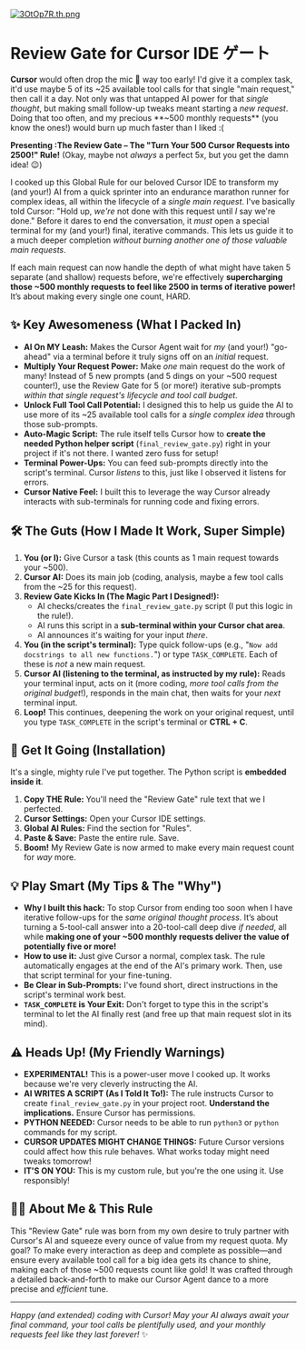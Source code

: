 [![3OtOp7R.th.png](https://iili.io/3OtOp7R.th.png)](https://freeimage.host/i/3OtOp7R)
#  Review Gate for Cursor IDE ゲート

**Cursor**  would often drop the mic 🎤 way too early! I'd give it a complex task, it'd use maybe 5 of its ~25 available tool calls for that single "main request," then call it a day. Not only was that untapped AI power for that *single thought*, but making small follow-up tweaks meant starting a *new request*. Doing that too often, and my precious **~500 monthly requests** (you know the ones!) would burn up much faster than I liked :( 

**Presenting :The Review Gate – The "Turn Your 500 Cursor Requests into 2500!" Rule!**
(Okay, maybe not *always* a perfect 5x, but you get the damn idea! 😉)

I cooked up this Global Rule for our beloved Cursor IDE to transform my (and your!) AI from a quick sprinter into an endurance marathon runner for complex ideas, all within the lifecycle of a *single main request*. I've basically told Cursor: "Hold up, *we're* not done with this request until *I* say we're done." Before it dares to end the conversation, it *must* open a special terminal for my (and your!) final, iterative commands. This lets us guide it to a much deeper completion *without burning another one of those valuable main requests*.

If each main request can now handle the depth of what might have taken 5 separate (and shallow) requests before, we're effectively **supercharging those ~500 monthly requests to feel like 2500 in terms of iterative power!** It’s about making every single one count, HARD.

## ✨ Key Awesomeness (What I Packed In)

* **AI On MY Leash:** Makes the Cursor Agent wait for *my* (and your!) "go-ahead" via a terminal before it truly signs off on an *initial* request.
* **Multiply Your Request Power:** Make *one* main request do the work of many! Instead of 5 new prompts (and 5 dings on your ~500 request counter!), use the Review Gate for 5 (or more!) iterative sub-prompts *within that single request's lifecycle and tool call budget*.
* **Unlock Full Tool Call Potential:** I designed this to help us guide the AI to use more of its ~25 available tool calls for a *single complex idea* through those sub-prompts.
* **Auto-Magic Script:** The rule itself tells Cursor how to **create the needed Python helper script** (`final_review_gate.py`) right in your project if it's not there. I wanted zero fuss for setup!
* **Terminal Power-Ups:** You can feed sub-prompts directly into the script's terminal. Cursor *listens* to this, just like I observed it listens for errors.
* **Cursor Native Feel:** I built this to leverage the way Cursor already interacts with sub-terminals for running code and fixing errors.

## 🛠️ The Guts (How I Made It Work, Super Simple)

1.  **You (or I):** Give Cursor a task (this counts as 1 main request towards your ~500).
2.  **Cursor AI:** Does its main job (coding, analysis, maybe a few tool calls from the ~25 for this request).
3.  **Review Gate Kicks In (The Magic Part I Designed!):**
    * AI checks/creates the `final_review_gate.py` script (I put this logic in the rule!).
    * AI runs this script in a **sub-terminal within your Cursor chat area**.
    * AI announces it's waiting for your input *there*.
4.  **You (in the script's terminal):** Type quick follow-ups (e.g., "`Now add docstrings to all new functions.`") or type `TASK_COMPLETE`. Each of these is *not* a new main request.
5.  **Cursor AI (listening to the terminal, as instructed by my rule):**
    Reads your terminal input, acts on it (more coding, *more tool calls from the original budget*!), responds in the main chat, then waits for your *next* terminal input.
6.  **Loop!** This continues, deepening the work on your original request, until you type `TASK_COMPLETE` in the script's terminal or **CTRL + C**.

## 🚀 Get It Going (Installation)

It's a single, mighty rule I've put together. The Python script is **embedded inside it**.

1.  **Copy THE Rule:** You'll need the "Review Gate" rule text that we I perfected.
2.  **Cursor Settings:** Open your Cursor IDE settings.
3.  **Global AI Rules:** Find the section for "Rules".
4.  **Paste & Save:** Paste the entire rule. Save.
5.  **Boom!** My Review Gate is now armed to make every main request count for *way* more.

## 💡 Play Smart (My Tips & The "Why")

* **Why I built this hack:** To stop Cursor from ending too soon when I have iterative follow-ups for the *same original thought process*. It’s about turning a 5-tool-call answer into a 20-tool-call deep dive *if needed*, all while **making one of your ~500 monthly requests deliver the value of potentially five or more!**
* **How to use it:** Just give Cursor a normal, complex task. The rule automatically engages at the end of the AI's primary work. Then, use that script terminal for your fine-tuning.
* **Be Clear in Sub-Prompts:** I've found short, direct instructions in the script's terminal work best.
* **`TASK_COMPLETE` is Your Exit:** Don't forget to type this in the script's terminal to let the AI finally rest (and free up that main request slot in its mind).

## ⚠️ Heads Up! (My Friendly Warnings)

* **EXPERIMENTAL!** This is a power-user move I cooked up. It works because we're very cleverly instructing the AI.
* **AI WRITES A SCRIPT (As I Told It To!):** The rule instructs Cursor to create `final_review_gate.py` in your project root. **Understand the implications.** Ensure Cursor has permissions.
* **PYTHON NEEDED:** Cursor needs to be able to run `python3` or `python` commands for my script.
* **CURSOR UPDATES MIGHT CHANGE THINGS:** Future Cursor versions could affect how this rule behaves. What works today might need tweaks tomorrow!
* **IT'S ON YOU:** This is my custom rule, but you're the one using it. Use responsibly!

## 🧑‍💻 About Me & This Rule

This "Review Gate" rule was born from my own desire to truly partner with Cursor's AI and squeeze every ounce of value from my request quota. My goal? To make every interaction as deep and complete as possible—and ensure every available tool call for a big idea gets its chance to shine, making each of those ~500 requests count like gold! It was crafted through a detailed back-and-forth to make our Cursor Agent dance to a more precise and *efficient* tune.

---

*Happy (and extended) coding with Cursor! May your AI always await your final command, your tool calls be plentifully used, and your monthly requests feel like they last forever!* ✨
